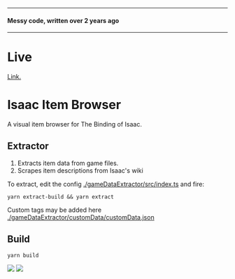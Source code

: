 ----------
#### Messy code, written over 2 years ago
----------

# Live

[Link.](https://kosciolek.github.io/isaac-item-browser/)

# Isaac Item Browser

A visual item browser for The Binding of Isaac.

## Extractor

1. Extracts item data from game files.
2. Scrapes item descriptions from Isaac's wiki

To extract, edit the config [./gameDataExtractor/src/index.ts](./gameDataExtractor/src/index.ts) and fire:
```
yarn extract-build && yarn extract
```

Custom tags may be added here [./gameDataExtractor/customData/customData.json](./gameDataExtractor/customData/customData.json)

## Build

```
yarn build
```

![](https://i.imgur.com/ooxsYsE.png)
![](https://i.imgur.com/Wt4URhc.png)
